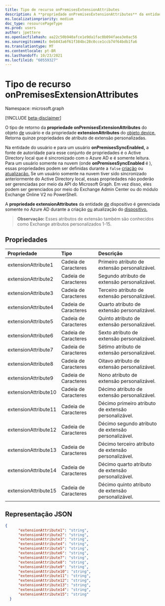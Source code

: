 ```yaml
---
title: Tipo de recurso onPremisesExtensionAttributes
description: A **propriedade onPremisesExtensionAttributes** da entidade do usuário contém quinze propriedades de atributo de extensão personalizadas.
ms.localizationpriority: medium
doc_type: resourcePageType
ms.prod: users
author: jpettere
ms.openlocfilehash: aa22c50b940afce1e9da1fac0b094faea3e0ac56
ms.sourcegitcommit: 0eb843a6f61f384bc28c0cce1ccb74f64bdb1fa6
ms.translationtype: MT
ms.contentlocale: pt-BR
ms.lasthandoff: 10/23/2021
ms.locfileid: "60559327"
---
```

# <a name="onpremisesextensionattributes-resource-type"></a>Tipo de recurso onPremisesExtensionAttributes

Namespace: microsoft.graph

[!INCLUDE [beta-disclaimer](../../includes/beta-disclaimer.md)]

O tipo de retorno da **propriedade onPremisesExtensionAttributes** do objeto [de](user.md) usuário e da propriedade **extensionAttributes** do [objeto device.](device.md) Retorna quinze propriedades de atributo de extensão personalizadas.

Na [](user.md) entidade do usuário e para um usuário **onPremisesSyncEnabled,** a fonte de autoridade para esse conjunto de propriedades é o Active Directory local que é sincronizado com o Azure AD e é somente leitura. Para um usuário somente na nuvem (onde **onPremisesSyncEnabled** é ), essas propriedades podem ser definidas durante a `false` [criação](../api/user-post-users.md) ou [atualização.](../api/user-update.md) Se um usuário somente na nuvem tiver sido sincronizado anteriormente do Active Directory local, essas propriedades não poderão ser gerenciadas por meio da API do Microsoft Graph. Em vez disso, eles podem ser gerenciados por meio do Exchange Admin Center ou do módulo Exchange Online V2 no PowerShell.

A **propriedade extensionAttributes** da entidade [de](device.md) dispositivo é gerenciada somente no Azure AD durante a criação [ou](../api/device-post-devices.md) atualização do [dispositivo.](../api/device-update.md)

> **Observação:** Esses atributos de extensão também são conhecidos como Exchange atributos personalizados 1-15.

## <a name="properties"></a>Propriedades
| Propriedade     | Tipo   |Descrição|
|:---------------|:--------|:----------|
|extensionAttribute1|Cadeia de Caracteres| Primeiro atributo de extensão personalizável. |
|extensionAttribute2|Cadeia de Caracteres| Segundo atributo de extensão personalizável. |
|extensionAttribute3|Cadeia de Caracteres| Terceiro atributo de extensão personalizável. |
|extensionAttribute4|Cadeia de Caracteres| Quarto atributo de extensão personalizável. |
|extensionAttribute5|Cadeia de Caracteres| Quinto atributo de extensão personalizável. |
|extensionAttribute6|Cadeia de Caracteres| Sexto atributo de extensão personalizável. |
|extensionAttribute7|Cadeia de Caracteres| Sétimo atributo de extensão personalizável. |
|extensionAttribute8|Cadeia de Caracteres| Oitavo atributo de extensão personalizável. |
|extensionAttribute9|Cadeia de Caracteres| Nono atributo de extensão personalizável. |
|extensionAttribute10|Cadeia de Caracteres| Décimo atributo de extensão personalizável. |
|extensionAttribute11|Cadeia de Caracteres| Décimo primeiro atributo de extensão personalizável. |
|extensionAttribute12|Cadeia de Caracteres| Décimo segundo atributo de extensão personalizável. |
|extensionAttribute13|Cadeia de Caracteres| Décimo terceiro atributo de extensão personalizável. |
|extensionAttribute14|Cadeia de Caracteres| Décimo quarto atributo de extensão personalizável. |
|extensionAttribute15|Cadeia de Caracteres| Décimo quinto atributo de extensão personalizável. |

## <a name="json-representation"></a>Representação JSON

<!-- {
  "blockType": "resource",
  "optionalProperties": [

  ],
  "@odata.type": "microsoft.graph.onPremisesExtensionAttributes"
}-->


```json
{
      "extensionAttribute1": "string",
      "extensionAttribute2": "string",
      "extensionAttribute3": "string",
      "extensionAttribute4": "string",
      "extensionAttribute5": "string",
      "extensionAttribute6": "string",
      "extensionAttribute7": "string",
      "extensionAttribute8": "string",
      "extensionAttribute9": "string",
      "extensionAttribute10": "string",
      "extensionAttribute11": "string",
      "extensionAttribute12": "string",
      "extensionAttribute13": "string",
      "extensionAttribute14": "string",
      "extensionAttribute15": "string"
  }

```

<!-- uuid: 8fcb5dbc-d5aa-4681-8e31-b001d5168d79
2015-10-25 14:57:30 UTC -->
<!--
{
  "type": "#page.annotation",
  "description": "onPremisesExtensionAttributes resource",
  "keywords": "",
  "section": "documentation",
  "tocPath": "",
  "suppressions": []
}
-->


